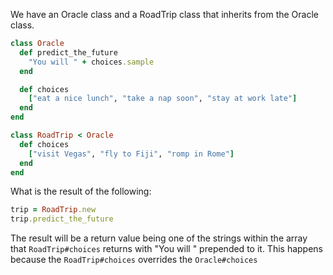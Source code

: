 We have an Oracle class and a RoadTrip class that inherits from the Oracle class.

```Ruby
class Oracle
  def predict_the_future
    "You will " + choices.sample
  end

  def choices
    ["eat a nice lunch", "take a nap soon", "stay at work late"]
  end
end
```

```Ruby
class RoadTrip < Oracle
  def choices
    ["visit Vegas", "fly to Fiji", "romp in Rome"]
  end
end
```

What is the result of the following:

```Ruby
trip = RoadTrip.new
trip.predict_the_future
```

The result will be a return value being one of the strings within the array that `RoadTrip#choices` returns with "You will " prepended to it. This happens because the `RoadTrip#choices` overrides the `Oracle#choices`

